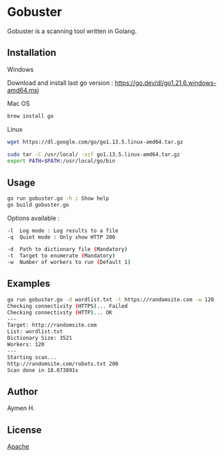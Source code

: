 # Gobuster
Gobuster is a scanning tool written in Golang.

## Installation

Windows

Download and install last go version : https://go.dev/dl/go1.21.6.windows-amd64.msi

Mac OS

```bash
brew install go
```
Linux

```bash
wget https://dl.google.com/go/go1.13.5.linux-amd64.tar.gz
	
sudo tar -C /usr/local/ -xzf go1.13.5.linux-amd64.tar.gz
export PATH=$PATH:/usr/local/go/bin

```

## Usage

```bash
go run gobuster.go -h : Show help
go build gobuster.go
```

Options available :

```bash
-l  Log mode : Log results to a file
-q  Quiet mode : Only show HTTP 200

-d  Path to dictionary file (Mandatory)
-t  Target to enumerate (Mandatory)
-w  Number of workers to run (Default 1)

```

## Examples

```bash
go run gobuster.go -d wordlist.txt -t https://randomsite.com -w 120
Checking connectivity (HTTPS)... Failed
Checking connectivity (HTTP)... OK
---
Target: http://randomsite.com
List: wordlist.txt
Dictionary Size: 3521
Workers: 120
---
Starting scan...
http://randomsite.com/robots.txt 200
Scan done in 18.073891s
```

## Author
Aymen H.

## License

[Apache](http://www.apache.org/licenses/)
